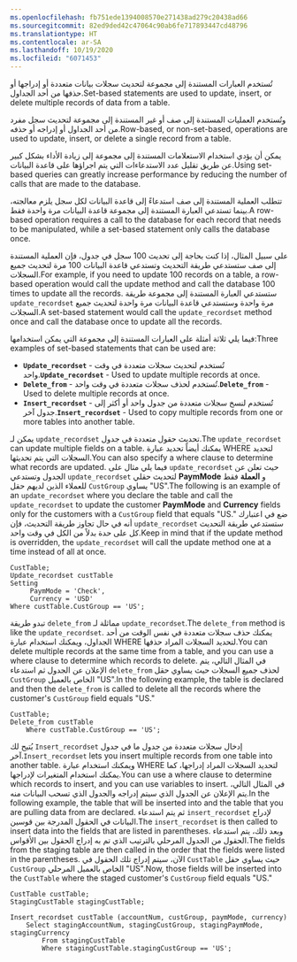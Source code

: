 ```yaml
---
ms.openlocfilehash: fb751ede1394008570e271438ad279c20438ad66
ms.sourcegitcommit: 82ed9ded42c47064c90ab6fe717893447cd48796
ms.translationtype: HT
ms.contentlocale: ar-SA
ms.lasthandoff: 10/19/2020
ms.locfileid: "6071453"
---
```

<span data-ttu-id="f6a18-101">تُستخدم العبارات المستندة إلى مجموعة لتحديث سجلات بيانات متعددة أو إدراجها أو حذفها من أحد الجداول.</span><span class="sxs-lookup"><span data-stu-id="f6a18-101">Set-based statements are used to update, insert, or delete multiple records of data from a table.</span></span>

<span data-ttu-id="f6a18-102">وتُستخدم العمليات المستندة إلى صف أو غير المستندة إلى مجموعة لتحديث سجل مفرد من أحد الجداول أو إدراجه أو حذفه.</span><span class="sxs-lookup"><span data-stu-id="f6a18-102">Row-based, or non-set-based, operations are used to update, insert, or delete a single record from a table.</span></span>

<span data-ttu-id="f6a18-103">يمكن أن يؤدي استخدام الاستعلامات المستندة إلى مجموعة إلى زيادة الأداء بشكل كبير عن طريق تقليل عدد الاستدعاءات التي يتم اجراؤها على قاعدة البيانات.</span><span class="sxs-lookup"><span data-stu-id="f6a18-103">Using set-based queries can greatly increase performance by reducing the number of calls that are made to the database.</span></span>
 
<span data-ttu-id="f6a18-104">تتطلب العملية المستندة إلى صف استدعاءً إلى قاعدة البيانات لكل سجل يلزم معالجته، بينما تستدعي العبارة المستندة إلى مجموعة قاعدة البيانات مرة واحدة فقط.</span><span class="sxs-lookup"><span data-stu-id="f6a18-104">A row-based operation requires a call to the database for each record that needs to be manipulated, while a set-based statement only calls the database once.</span></span>

<span data-ttu-id="f6a18-105">على سبيل المثال، إذا كنت بحاجة إلى تحديث 100 سجل في جدول، فإن العملية المستندة إلى صف ستستدعي طريقة التحديث وتستدعي قاعدة البيانات 100 مرة لتحديث جميع السجلات.</span><span class="sxs-lookup"><span data-stu-id="f6a18-105">For example, if you need to update 100 records on a table, a row-based operation would call the update method and call the database 100 times to update all the records.</span></span> <span data-ttu-id="f6a18-106">ستستدعي العبارة المستندة إلى مجموعة طريقة `update_recordset` مرة واحدة وستستدعي قاعدة البيانات مرة واحدة لتحديث جميع السجلات.</span><span class="sxs-lookup"><span data-stu-id="f6a18-106">A set-based statement would call the `update_recordset` method once and call the database once to update all the records.</span></span>

<span data-ttu-id="f6a18-107">فيما يلي ثلاثة أمثلة على العبارات المستندة إلى مجموعة التي يمكن استخدامها:</span><span class="sxs-lookup"><span data-stu-id="f6a18-107">Three examples of set-based statements that can be used are:</span></span>

-   <span data-ttu-id="f6a18-108">**`Update_recordset`** - تُستخدم لتحديث سجلات متعددة في وقت واحد.</span><span class="sxs-lookup"><span data-stu-id="f6a18-108">**`Update_recordset`** - Used to update multiple records at once.</span></span>
-   <span data-ttu-id="f6a18-109">**`Delete_from`** - تُستخدم لحذف سجلات متعددة في وقت واحد.</span><span class="sxs-lookup"><span data-stu-id="f6a18-109">**`Delete_from`** - Used to delete multiple records at once.</span></span>
-   <span data-ttu-id="f6a18-110">**`Insert_recordset`** - تُستخدم لنسخ سجلات متعددة من جدول واحد أو أكثر إلى جدول آخر.</span><span class="sxs-lookup"><span data-stu-id="f6a18-110">**`Insert_recordset`** - Used to copy multiple records from one or more tables into another table.</span></span>

<span data-ttu-id="f6a18-111">يمكن لـ `update_recordset` تحديث حقول متعددة في جدول.</span><span class="sxs-lookup"><span data-stu-id="f6a18-111">The `update_recordset` can update multiple fields on a table.</span></span> <span data-ttu-id="f6a18-112">يمكنك أيضاً تحديد عبارة WHERE لتحديد السجلات التي يتم تحديثها.</span><span class="sxs-lookup"><span data-stu-id="f6a18-112">You can also specify a where clause to determine what records are updated.</span></span> <span data-ttu-id="f6a18-113">فيما يلي مثال على `update_recordset` حيث تعلن عن الجدول وتستدعي `update_recordset` لتحديث حقلي **PaymMode‎** و **العملة** فقط للعملاء الذين لديهم حقل `CustGroup` يساوي "US".</span><span class="sxs-lookup"><span data-stu-id="f6a18-113">The following is an example of an `update_recordset` where you declare the table and call the `update_recordset` to update the customer **PaymMode** and **Currency** fields only for the customers with a `CustGroup` field that equals "US."</span></span>
<span data-ttu-id="f6a18-114">ضع في اعتبارك أنه في حال تجاوز طريقة التحديث، فإن `update_recordset` ستستدعي طريقة التحديث كل على حدة بدلاً من الكل في وقت واحد.</span><span class="sxs-lookup"><span data-stu-id="f6a18-114">Keep in mind that if the update method is overridden, the `update_recordset` will call the update method one at a time instead of all at once.</span></span>
```xpp
CustTable;
Update_recordset custTable
Setting
     PaymMode = 'Check',
     Currency = 'USD'
Where custTable.CustGroup == 'US';
```
<span data-ttu-id="f6a18-115">تبدو طريقة `delete_from` مماثلة لـ `update_recordset`.</span><span class="sxs-lookup"><span data-stu-id="f6a18-115">The `delete_from` method is like the `update_recordset`.</span></span> <span data-ttu-id="f6a18-116">يمكنك حذف سجلات متعددة في نفس الوقت من أحد الجداول، ويمكنك استخدام عبارة WHERE لتحديد السجلات المراد حذفها.</span><span class="sxs-lookup"><span data-stu-id="f6a18-116">You can delete multiple records at the same time from a table, and you can use a where clause to determine which records to delete.</span></span> <span data-ttu-id="f6a18-117">في المثال التالي، يتم الإعلان عن الجدول ثم استدعاء `delete_from` لحذف جميع السجلات حيث يساوي حقل `CustGroup` الخاص بالعميل "US".</span><span class="sxs-lookup"><span data-stu-id="f6a18-117">In the following example, the table is declared and then the `delete_from` is called to delete all the records where the customer's `CustGroup` field equals "US."</span></span>
```xpp
CustTable;
Delete_from custTable
    Where custTable.CustGroup == 'US';
```
<span data-ttu-id="f6a18-118">يُتيح لك `Insert_recordset` إدخال سجلات متعددة من جدول ما في جدول آخر.</span><span class="sxs-lookup"><span data-stu-id="f6a18-118">`Insert_recordset` lets you insert multiple records from one table into another table.</span></span> <span data-ttu-id="f6a18-119">ويمكنك استخدام عبارة WHERE لتحديد السجلات المراد إدراجها، كما يمكنك استخدام المتغيرات لإدراجها.</span><span class="sxs-lookup"><span data-stu-id="f6a18-119">You can use a where clause to determine which records to insert, and you can use variables to insert.</span></span> <span data-ttu-id="f6a18-120">في المثال التالي، يتم الإعلان عن الجدول الذي سيتم إدراجه والجدول الذي تسحب البيانات منه.</span><span class="sxs-lookup"><span data-stu-id="f6a18-120">In the following example, the table that will be inserted into and the table that you are pulling data from are declared.</span></span> <span data-ttu-id="f6a18-121">ثم يتم استدعاء `insert_recordset` لإدراج البيانات في الحقول المدرجة بين قوسين.</span><span class="sxs-lookup"><span data-stu-id="f6a18-121">The `insert_recordset` is then called to insert data into the fields that are listed in parentheses.</span></span> <span data-ttu-id="f6a18-122">وبعد ذلك، يتم استدعاء الحقول من الجدول المرحلي بالترتيب الذي تم به إدراج الحقول بين الأقواس.</span><span class="sxs-lookup"><span data-stu-id="f6a18-122">The fields from the staging table are then called in the order that the fields were listed in the parentheses.</span></span> <span data-ttu-id="f6a18-123">الآن، سيتم إدراج تلك الحقول في `CustTable` حيث يساوي حقل `CustGroup` الخاص بالعميل المرحلي "US".</span><span class="sxs-lookup"><span data-stu-id="f6a18-123">Now, those fields will be inserted into the `CustTable` where the staged customer's `CustGroup` field equals "US."</span></span>
```xpp
CustTable custTable;
StagingCustTable stagingCustTable;

Insert_recordset custTable (accountNum, custGroup, paymMode, currency)
    Select stagingAccountNum, stagingCustGroup, stagingPaymMode, stagingCurrency
        From stagingCustTable
        Where stagingCustTable.stagingCustGroup == 'US';
```

